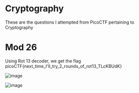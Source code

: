 # Cryptography

These are the questions I attempted from PicoCTF pertaining to Cryptography

# Mod 26

Using Rot 13 decoder, we get the flag
picoCTF{next_time_I'll_try_2_rounds_of_rot13_TLcKBUdK}

![image](https://github.com/BlackDeath619/PicoCTF-Writeup/assets/148000474/1cea5fac-2386-4298-8086-17e8e80fb05c)

![image](https://github.com/BlackDeath619/PicoCTF-Writeup/assets/148000474/37a982aa-e422-4a39-8922-be794d88cc74)
